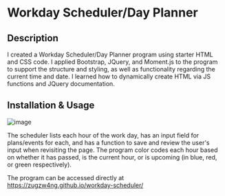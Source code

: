 # Workday Scheduler/Day Planner

## Description
  I created a Workday Scheduler/Day Planner program using starter HTML and CSS code. I applied Bootstrap, JQuery, and Moment.js to the program to support the structure and styling, as well as functionality regarding the current time and date. I learned how to dynamically create HTML via JS functions and JQuery documentation.

## Installation & Usage
![image](https://user-images.githubusercontent.com/88681510/133865170-11464648-b02c-4b5e-8548-29ed7d3a0743.png)

The scheduler lists each hour of the work day, has an input field for plans/events for each, and has a function to save and review the user's input when revisiting the page. The program color codes each hour based on whether it has passed, is the current hour, or is upcoming (in blue, red, or green respectively). 

The program can be accessed directly at https://zugzw4ng.github.io/workday-scheduler/
